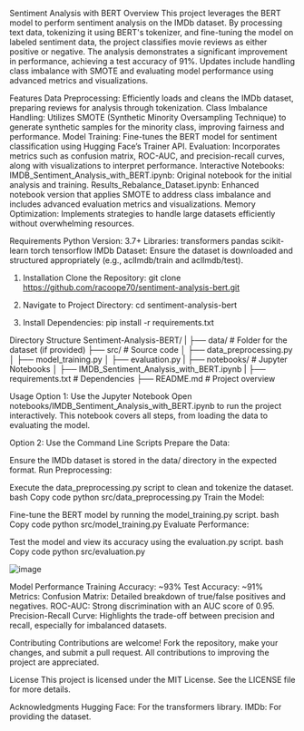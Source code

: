 Sentiment Analysis with BERT
Overview
This project leverages the BERT model to perform sentiment analysis on the IMDb dataset. By processing text data, tokenizing it using BERT's tokenizer, and fine-tuning the model on labeled sentiment data, the project classifies movie reviews as either positive or negative. The analysis demonstrates a significant improvement in performance, achieving a test accuracy of 91%. Updates include handling class imbalance with SMOTE and evaluating model performance using advanced metrics and visualizations.

Features
Data Preprocessing: Efficiently loads and cleans the IMDb dataset, preparing reviews for analysis through tokenization.
Class Imbalance Handling: Utilizes SMOTE (Synthetic Minority Oversampling Technique) to generate synthetic samples for the minority class, improving fairness and performance.
Model Training: Fine-tunes the BERT model for sentiment classification using Hugging Face’s Trainer API.
Evaluation: Incorporates metrics such as confusion matrix, ROC-AUC, and precision-recall curves, along with visualizations to interpret performance.
Interactive Notebooks:
IMDB_Sentiment_Analysis_with_BERT.ipynb: Original notebook for the initial analysis and training.
Results_Rebalance_Dataset.ipynb: Enhanced notebook version that applies SMOTE to address class imbalance and includes advanced evaluation metrics and visualizations.
Memory Optimization: Implements strategies to handle large datasets efficiently without overwhelming resources.

Requirements
Python Version: 3.7+
Libraries:
transformers
pandas
scikit-learn
torch
tensorflow
IMDb Dataset: Ensure the dataset is downloaded and structured appropriately (e.g., aclImdb/train and aclImdb/test).

1) Installation
Clone the Repository:
git clone https://github.com/racoope70/sentiment-analysis-bert.git

2) Navigate to Project Directory:
cd sentiment-analysis-bert

3) Install Dependencies:
pip install -r requirements.txt

Directory Structure
Sentiment-Analysis-BERT/
|
├── data/                    # Folder for the dataset (if provided)
├── src/                     # Source code
│   ├── data_preprocessing.py
│   ├── model_training.py
│   ├── evaluation.py
|
├── notebooks/               # Jupyter Notebooks
│   ├── IMDB_Sentiment_Analysis_with_BERT.ipynb
|
├── requirements.txt         # Dependencies
├── README.md                # Project overview

Usage
Option 1: Use the Jupyter Notebook
Open notebooks/IMDB_Sentiment_Analysis_with_BERT.ipynb to run the project interactively.
This notebook covers all steps, from loading the data to evaluating the model.

Option 2: Use the Command Line Scripts
Prepare the Data:

Ensure the IMDb dataset is stored in the data/ directory in the expected format.
Run Preprocessing:

Execute the data_preprocessing.py script to clean and tokenize the dataset.
bash
Copy code
python src/data_preprocessing.py
Train the Model:

Fine-tune the BERT model by running the model_training.py script.
bash
Copy code
python src/model_training.py
Evaluate Performance:

Test the model and view its accuracy using the evaluation.py script.
bash
Copy code
python src/evaluation.py

![image](https://github.com/user-attachments/assets/a64f2a6b-a38a-44a7-a709-e52f2e3528f6)


Model Performance
Training Accuracy: ~93%
Test Accuracy: ~91%
Metrics:
Confusion Matrix: Detailed breakdown of true/false positives and negatives.
ROC-AUC: Strong discrimination with an AUC score of 0.95.
Precision-Recall Curve: Highlights the trade-off between precision and recall, especially for imbalanced datasets.

Contributing
Contributions are welcome! Fork the repository, make your changes, and submit a pull request. All contributions to improving the project are appreciated.

License
This project is licensed under the MIT License. See the LICENSE file for more details.

Acknowledgments
Hugging Face: For the transformers library.
IMDb: For providing the dataset.

